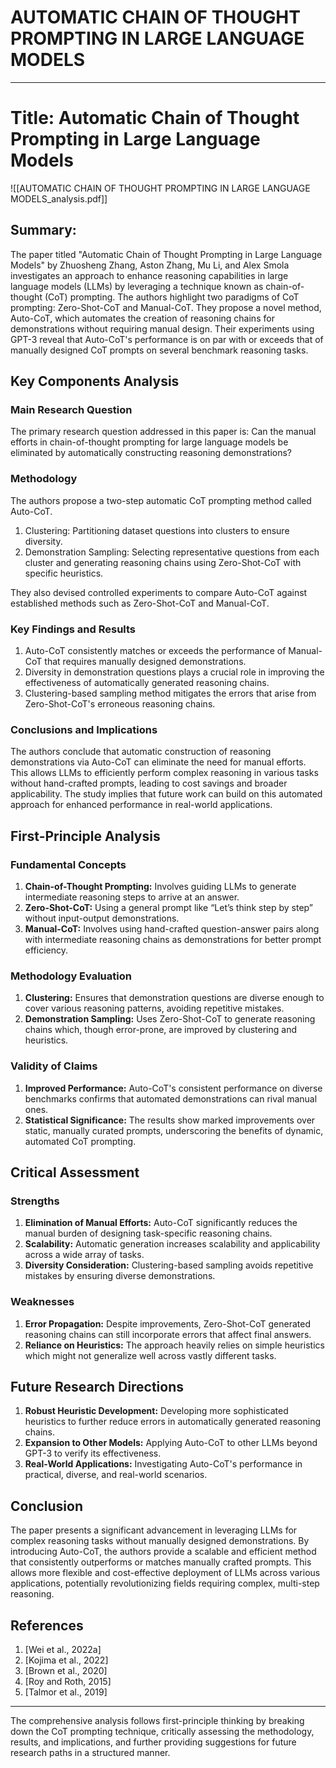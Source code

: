 # AUTOMATIC CHAIN OF THOUGHT PROMPTING IN LARGE LANGUAGE MODELS

---
# Title: Automatic Chain of Thought Prompting in Large Language Models
![[AUTOMATIC CHAIN OF THOUGHT PROMPTING IN LARGE LANGUAGE MODELS_analysis.pdf]]

## Summary:
The paper titled "Automatic Chain of Thought Prompting in Large Language Models" by Zhuosheng Zhang, Aston Zhang, Mu Li, and Alex Smola investigates an approach to enhance reasoning capabilities in large language models (LLMs) by leveraging a technique known as chain-of-thought (CoT) prompting. The authors highlight two paradigms of CoT prompting: Zero-Shot-CoT and Manual-CoT. They propose a novel method, Auto-CoT, which automates the creation of reasoning chains for demonstrations without requiring manual design. Their experiments using GPT-3 reveal that Auto-CoT's performance is on par with or exceeds that of manually designed CoT prompts on several benchmark reasoning tasks.

## Key Components Analysis

### Main Research Question
The primary research question addressed in this paper is: Can the manual efforts in chain-of-thought prompting for large language models be eliminated by automatically constructing reasoning demonstrations?

### Methodology
The authors propose a two-step automatic CoT prompting method called Auto-CoT.
1. Clustering: Partitioning dataset questions into clusters to ensure diversity.
2. Demonstration Sampling: Selecting representative questions from each cluster and generating reasoning chains using Zero-Shot-CoT with specific heuristics.

They also devised controlled experiments to compare Auto-CoT against established methods such as Zero-Shot-CoT and Manual-CoT.

### Key Findings and Results

1. Auto-CoT consistently matches or exceeds the performance of Manual-CoT that requires manually designed demonstrations.
2. Diversity in demonstration questions plays a crucial role in improving the effectiveness of automatically generated reasoning chains.
3. Clustering-based sampling method mitigates the errors that arise from Zero-Shot-CoT's erroneous reasoning chains.

### Conclusions and Implications
The authors conclude that automatic construction of reasoning demonstrations via Auto-CoT can eliminate the need for manual efforts. This allows LLMs to efficiently perform complex reasoning in various tasks without hand-crafted prompts, leading to cost savings and broader applicability. The study implies that future work can build on this automated approach for enhanced performance in real-world applications.

## First-Principle Analysis

### Fundamental Concepts

1. **Chain-of-Thought Prompting:** Involves guiding LLMs to generate intermediate reasoning steps to arrive at an answer.
2. **Zero-Shot-CoT:** Using a general prompt like “Let’s think step by step” without input-output demonstrations.
3. **Manual-CoT:** Involves using hand-crafted question-answer pairs along with intermediate reasoning chains as demonstrations for better prompt efficiency.

### Methodology Evaluation

1. **Clustering:** Ensures that demonstration questions are diverse enough to cover various reasoning patterns, avoiding repetitive mistakes.
2. **Demonstration Sampling:** Uses Zero-Shot-CoT to generate reasoning chains which, though error-prone, are improved by clustering and heuristics.

### Validity of Claims

1. **Improved Performance:** Auto-CoT's consistent performance on diverse benchmarks confirms that automated demonstrations can rival manual ones.
2. **Statistical Significance:** The results show marked improvements over static, manually curated prompts, underscoring the benefits of dynamic, automated CoT prompting.

## Critical Assessment

### Strengths
1. **Elimination of Manual Efforts:** Auto-CoT significantly reduces the manual burden of designing task-specific reasoning chains.
2. **Scalability:** Automatic generation increases scalability and applicability across a wide array of tasks.
3. **Diversity Consideration:** Clustering-based sampling avoids repetitive mistakes by ensuring diverse demonstrations.

### Weaknesses
1. **Error Propagation:** Despite improvements, Zero-Shot-CoT generated reasoning chains can still incorporate errors that affect final answers.
2. **Reliance on Heuristics:** The approach heavily relies on simple heuristics which might not generalize well across vastly different tasks.

## Future Research Directions

1. **Robust Heuristic Development:** Developing more sophisticated heuristics to further reduce errors in automatically generated reasoning chains.
2. **Expansion to Other Models:** Applying Auto-CoT to other LLMs beyond GPT-3 to verify its effectiveness.
3. **Real-World Applications:** Investigating Auto-CoT's performance in practical, diverse, and real-world scenarios.

## Conclusion
The paper presents a significant advancement in leveraging LLMs for complex reasoning tasks without manually designed demonstrations. By introducing Auto-CoT, the authors provide a scalable and efficient method that consistently outperforms or matches manually crafted prompts. This allows more flexible and cost-effective deployment of LLMs across various applications, potentially revolutionizing fields requiring complex, multi-step reasoning.

## References
1. [Wei et al., 2022a]
2. [Kojima et al., 2022]
3. [Brown et al., 2020]
4. [Roy and Roth, 2015]
5. [Talmor et al., 2019]

---

The comprehensive analysis follows first-principle thinking by breaking down the CoT prompting technique, critically assessing the methodology, results, and implications, and further providing suggestions for future research paths in a structured manner.